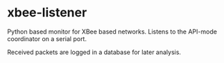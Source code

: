 # xbee-listener
Python based monitor for XBee based networks. Listens to the API-mode coordinator on a serial port.

Received packets are logged in a database for later analysis.
